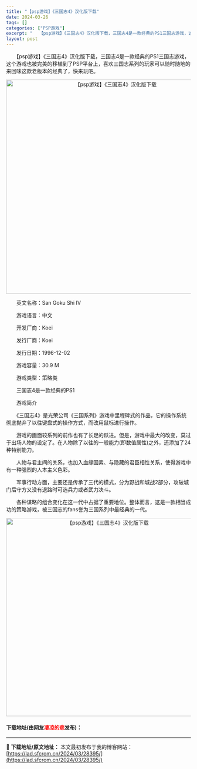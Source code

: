 ```yaml
---
title: "【psp游戏】《三国志4》汉化版下载"
date: 2024-03-26
tags: []
categories: ["PSP游戏"]
excerpt: "　　【psp游戏】《三国志4》汉化版下载，三国志4是一款经典的PS1三国志游戏，这个游戏也被完美的移植到了PSP平台上，喜欢三国志系列的玩家可以随时随地的来回味这款老版本的经典了，快来玩吧。 　　英文名称：San Goku Shi IV 　　游戏语言：中文 　　开发厂商：Koei 　　发行厂商：Ko&hellip;"
layout: post
---
```


 <p>　　【psp游戏】《三国志4》汉化版下载，三国志4是一款经典的PS1三国志游戏，这个游戏也被完美的移植到了PSP平台上，喜欢三国志系列的玩家可以随时随地的来回味这款老版本的经典了，快来玩吧。</p> <p align="center"><img align="" border="0" src="https://lad.sfcrom.cn/wp-content/uploads/2024/03/20240325_660200f515a76.png" width="582" alt="【psp游戏】《三国志4》汉化版下载" /></p> <p>　　英文名称：San Goku Shi IV</p> <p>　　游戏语言：中文</p> <p>　　开发厂商：Koei</p> <p>　　发行厂商：Koei</p> <p>　　发行日期：1996-12-02</p> <p>　　游戏容量：30.9 M</p> <p>　　游戏类型：策略类</p> <p>　　三国志4是一款经典的PS1</p> <p>　　游戏简介</p> <p>　　《三国志4》是光荣公司《三国系列》游戏中里程碑式的作品，它的操作系统彻底抛弃了以往键盘式的操作方式，而改用鼠标进行操作。</p> <p>　　游戏的画面较系列的前作也有了长足的跃进。但是，游戏中最大的改变，莫过于出场人物的设定了。在人物除了以往的一般能力(即数值属性)之外，还添加了24种特别能力。</p> <p>　　人物与君主间的关系，也加入血缘因素、与隐藏的君臣相性关系，使得游戏中有一种强烈的人本主义色彩。</p> <p>　　军事行动方面，主要还是传承了三代的模式，分为野战和城战2部分，攻破城门后守方又没有退路时可选兵力或者武力决斗。</p> <p>　　各种谋略的组合变化在这一代中占据了重要地位。整体而言，这是一款相当成功的策略游戏，被三国志的fans誉为三国系列中最经典的一代。</p> <p align="center"><img align="" border="0" src="https://lad.sfcrom.cn/wp-content/uploads/2024/03/20240325_660200f67648a.png" width="539" alt="【psp游戏】《三国志4》汉化版下载" /></p> <p><h4>下载地址(由网友<font color="red">凄凉的悲</font>发布)：</h4></p> 

---
📖 **下载地址/原文地址：** 本文最初发布于我的博客网站：[https://lad.sfcrom.cn/2024/03/28395/](https://lad.sfcrom.cn/2024/03/28395/)
